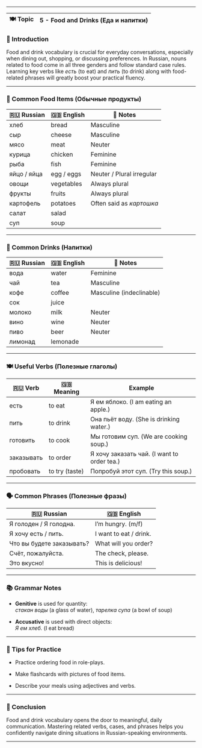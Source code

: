 
---

|🍽️ Topic|5 - Food and Drinks (Еда и напитки)|
|---|---|

### 🥗 Introduction

Food and drink vocabulary is crucial for everyday conversations, especially when dining out, shopping, or discussing preferences. In Russian, nouns related to food come in all three genders and follow standard case rules. Learning key verbs like _есть_ (to eat) and _пить_ (to drink) along with food-related phrases will greatly boost your practical fluency.

---

### 🥖 Common Food Items (Обычные продукты)

|🇷🇺 Russian|🇬🇧 English|🧠 Notes|
|---|---|---|
|хлеб|bread|Masculine|
|сыр|cheese|Masculine|
|мясо|meat|Neuter|
|курица|chicken|Feminine|
|рыба|fish|Feminine|
|яйцо / яйца|egg / eggs|Neuter / Plural irregular|
|овощи|vegetables|Always plural|
|фрукты|fruits|Always plural|
|картофель|potatoes|Often said as _картошка_|
|салат|salad||
|суп|soup||

---

### 🧃 Common Drinks (Напитки)

|🇷🇺 Russian|🇬🇧 English|🧠 Notes|
|---|---|---|
|вода|water|Feminine|
|чай|tea|Masculine|
|кофе|coffee|Masculine (indeclinable)|
|сок|juice||
|молоко|milk|Neuter|
|вино|wine|Neuter|
|пиво|beer|Neuter|
|лимонад|lemonade||

---

### 🍽️ Useful Verbs (Полезные глаголы)

|🇷🇺 Verb|🇬🇧 Meaning|Example|
|---|---|---|
|есть|to eat|Я ем яблоко. (I am eating an apple.)|
|пить|to drink|Она пьёт воду. (She is drinking water.)|
|готовить|to cook|Мы готовим суп. (We are cooking soup.)|
|заказывать|to order|Я хочу заказать чай. (I want to order tea.)|
|пробовать|to try (taste)|Попробуй этот суп. (Try this soup.)|

---

### 🗣️ Common Phrases (Полезные фразы)

|🇷🇺 Russian|🇬🇧 English|
|---|---|
|Я голоден / Я голодна.|I’m hungry. (m/f)|
|Я хочу есть / пить.|I want to eat / drink.|
|Что вы будете заказывать?|What will you order?|
|Счёт, пожалуйста.|The check, please.|
|Это вкусно!|This is delicious!|

---

### 📚 Grammar Notes

- **Genitive** is used for quantity:  
    _стакан воды_ (a glass of water), _тарелка супа_ (a bowl of soup)
    
- **Accusative** is used with direct objects:  
    _Я ем хлеб._ (I eat bread)
    

---

### 🧠 Tips for Practice

- Practice ordering food in role-plays.
    
- Make flashcards with pictures of food items.
    
- Describe your meals using adjectives and verbs.
    

---

### 🎯 Conclusion

Food and drink vocabulary opens the door to meaningful, daily communication. Mastering related verbs, cases, and phrases helps you confidently navigate dining situations in Russian-speaking environments.

---